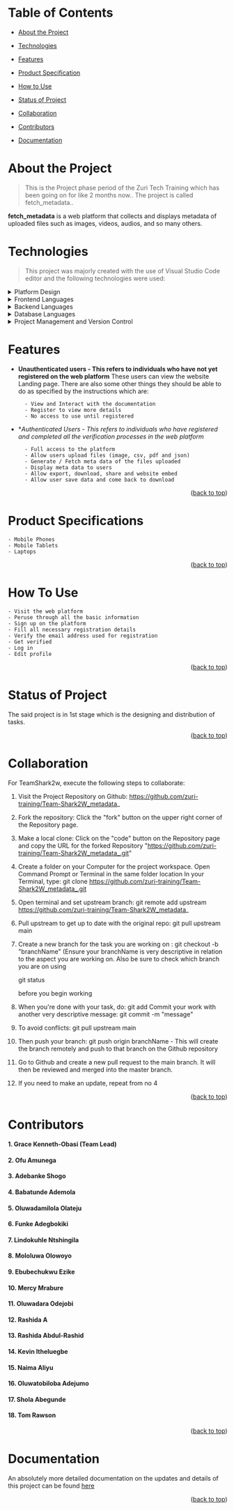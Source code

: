 # Table of Contents

- [About the Project](#about-project)

- [Technologies](#technologies)

- [Features](#features)

- [Product Specification](#product-specification)

- [How to Use](#how-to-use)

- [Status of Project](#status-of-project)

- [Collaboration](#collaboration)

- [Contributors](#contributors)

- [Documentation](#documentation)



# About the Project <a name="about-project"></a>

> This is the Project phase period  of the Zuri Tech Training which has been going on for like 2 months now.. The project is called fetch_metadata..

**fetch_metadata** is a web platform that collects and displays metadata of uploaded files such as images, videos, audios, and so many others.


# Technologies <a name="technologies"></a>

> This project was majorly created with the use of Visual Studio Code editor and the following technologies were used:

<details>
  <summary>Platform Design</summary>
  <ul>
    <li><a href="https://www.figma.com/file/4ODgU0vrYy2UVo6Vxkr7bJ/Untitled?node-id=0%3A1&t=ls7lNcpUOAO27s4g-1">Figma</a></li>
  </ul>
</details>

<details>
  <summary>Frontend Languages</summary>
  <ul>
    <li><a href="html5.com/">HTML, CSS & JavaScript</a></li>
  </ul>
</details>

<details>
  <summary>Backend Languages</summary>
  <ul>
    <li><a href="https://www.python.org/">Python</a></li>
  </ul>
</details>

<details>
<summary>Database Languages</summary>
  <ul>
    <li><a href="https://www.mysql.org/">MySQL</a></li>
<li><a href="https://www.djangoproject.com/">Django</a></li>
  </ul>
</details>

<details>
  <summary>Project Management and Version Control</summary>
  <ul>
    <li><a href="https://github.com/zuri-training/Team-Shark2W_metadata_">GitHub</a></li>
  </ul>
</details>


<!-- Features -->

# Features <a name="features"></a>

- **Unauthenticated users - This refers to individuals who have not yet registered on the web platform**
  These users can view the website Landing page. There are also some other things they should be able to do as specified by the instructions which are:
  
        - View and Interact with the documentation
        - Register to view more details
        - No access to use until registered

- **Authenticated Users - This refers to individuals who have registered and completed all the verification processes in the web platform*

        - Full access to the platform
        - Allow users upload files (image, csv, pdf and json)
        - Generate / Fetch meta data of the files uploaded
        - Display meta data to users
        - Allow export, download, share and website embed
        - Allow user save data and come back to download

<p align="right">(<a href="#readme-top">back to top</a>)</p>


# Product Specifications <a name="product-specification"></a>

    - Mobile Phones
    - Mobile Tablets
    - Laptops

<p align="right">(<a href="#readme-top">back to top</a>)</p>

# How To Use <a name="how-to-use"></a>

    - Visit the web platform
    - Peruse through all the basic information
    - Sign up on the platform 
    - Fill all necessary registration details
    - Verify the email address used for registration 
    - Get verified
    - Log in
    - Edit profile

<p align="right">(<a href="#readme-top">back to top</a>)</p>

# Status of Project <a name="status-of-project"></a>

The said project is in 1st stage which is the designing and distribution of tasks.

<p align="right">(<a href="#readme-top">back to top</a>)</p>



# Collaboration <a name="collaboration"></a>

For TeamShark2w, execute the following steps to collaborate:

1. Visit the Project Repository on Github: https://github.com/zuri-training/Team-Shark2W_metadata_

2. Fork the repository: Click the "fork" button on the upper right corner of the Repository page.

3. Make a local clone: Click on the "code" button on the Repository page and copy the URL for the forked Repository 
    "https://github.com/zuri-training/Team-Shark2W_metadata_.git"

4. Create a folder on your Computer for the project workspace. Open Command Prompt or Terminal in the same folder location In your Terminal, type:
     git clone https://github.com/zuri-training/Team-Shark2W_metadata_.git

5. Open terminal and set upstream branch:
    git remote add upstream https://github.com/zuri-training/Team-Shark2W_metadata_

6. Pull upstream to get up to date with the original repo:
    git pull upstream main

7. Create a new branch for the task you are working on :
    git checkout -b "branchName"
    (Ensure your branchName is very descriptive in relation to the aspect you are working on.
    Also be sure to check which branch you are on using
  
    git status 

    before you begin working

8. When you're done with your task, do:
        git add
        Commit your work with another very descriptive message:
        git commit -m "message"

9. To avoid conflicts:
        git pull upstream main

10. Then push your branch:
        git push origin branchName - This will create the branch remotely  and push to that branch on the Github repository 

11. Go to Github and create a new pull request to the main branch. It will then be reviewed and merged into the master branch.

12. If you need to make an update, repeat from no 4

<p align="right">(<a href="#readme-top">back to top</a>)</p>

# Contributors <a name="contributors"></a>
#### 1.  Grace Kenneth-Obasi (Team Lead)
#### 2.  Ofu Amunega
#### 3.  Adebanke Shogo
#### 4.  Babatunde Ademola
#### 5.  Oluwadamilola Olateju
#### 6.  Funke Adegbokiki
#### 7.  Lindokuhle Ntshingila
#### 8.  Mololuwa Olowoyo
#### 9.  Ebubechukwu Ezike
#### 10. Mercy Mrabure
#### 11. Oluwadara Odejobi
#### 12. Rashida A
#### 13. Rashida Abdul-Rashid
#### 14. Kevin Itheluegbe
#### 15. Naima Aliyu
#### 16. Oluwatobiloba Adejumo
#### 17. Shola Abegunde
#### 18. Tom Rawson

<p align="right">(<a href="#readme-top">back to top</a>)</p>

# Documentation <a name="documentation"></a>

An absolutely more detailed documentation on the updates and details of this project can be found [here](https://docs.google.com/document/d/165HIAdijkZ8DZywODAz-woHeukzfTO_DwAvgEVOP39U/edit?usp=drivesdk)

<p align="right">(<a href="#readme-top">back to top</a>)</p>
